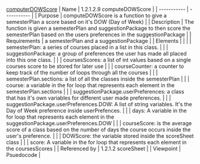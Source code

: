 [computerDOWScore](TeamTwoFiles/computeDOWScore.txt)
| Name | 1.2.1.2.9 computeDOWScore |
| ----------- | ----------- |
| Purpose | computeDOWScore is a function to give a semesterPlan a score based on it's DOW (Day of Week) |
| Description | The function is given a semesterPlan and suggestionPackage to then score the semesterPlan based on the users preferences in the suggestionPackage |
| Requirements | a semesterPlan and a suggestionPackage |
| Elements |  |
|  | semesterPlan: a series of courses placed in a list in this class. |
|  | suggestionPackage: a group of preferences the user has made all placed into this one class. |
|  | coursesScores: a list of int values based on a single courses score to be stored for later use |
|  | courseCounter: a counter to keep track of the number of loops through all the courses |
|  | semesterPlan.sections: a list of all the classes inside the semesterPlan |
|  | course: a variable in the for loop that represents each element in the semesterPlan.sections |
|  | suggestionPackage.userPreferences: a class that has it's own variables for different user made preferences. |
|  | suggestionPackage.userPreferences.DOW: A list of string variables. It's the Day of Week preference inside userPrefences. |
|  | days: A variable in the for loop that represents each element in the suggestionPackage.userPreferences.DOW |
|  | courseScore: is the average score of a class based on the number of days the course occurs inside the user's preference. |
|  | DOWScore: the variable stored inside the scoreSheet class |
|  | score: A variable in the for loop that represents each element in the coursesScores |
| Referenced by | 1.2.1.2 scoreSheet |
| Viewpoint | Psuedocode |
